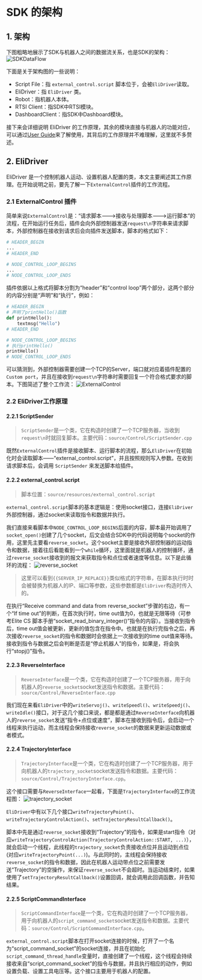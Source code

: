 # SDK 的架构

## 1. 架构
下图粗略地展示了SDK与机器人之间的数据流关系，也是SDK的架构：
![SDKDataFlow](./SDKDataFlow.drawio.png)

下面是关于架构图的一些说明：
- Script File：指 `external_control.script` 脚本位于，会被`EliDriver`读取。
- EliDriver：指 `EliDriver` 类。
- Robot：指机器人本体。
- RTSI Client：指SDK中RTSI模块。
- DashboardClient：指SDK中Dashboard模块。

接下来会详细说明 EliDriver 的工作原理，其余的模块直接与机器人的功能对应，可以通过[User Guide](../UserGuide/cn/UserGuide.cn.md)来了解使用，其背后的工作原理并不难理解，这里就不多赘述。

## 2. EliDriver

EliDriver 是一个控制机器人运动、设置机器人配置的类，本文主要阐述其工作原理。在开始说明之前，要先了解一下`ExternalControl`插件的工作流程。  

### 2.1 ExternalControl 插件
简单来说`ExternalControl`是：“请求脚本--->接收与处理脚本--->运行脚本”的流程，在开始运行任务后，插件会向外部控制器发送`request\n`字符串来请求脚本，外部控制器在接收到请求后会向插件发送脚本，脚本的格式如下：
```python
# HEADER_BEGIN
...
# HEADER_END

# NODE_CONTROL_LOOP_BEGINS
...
# NODE_CONTROL_LOOP_ENDS

```
插件依据以上格式将脚本分割为“header”和“control loop”两个部分，这两个部分的内容分别是“声明”和“执行”，例如：
```python
# HEADER_BEGIN
# 声明了printHello()函数
def printHello():
    textmsg("Hello")
# HEADER_END

# NODE_CONTROL_LOOP_BEGINS
# 执行printHello()
printHello()
# NODE_CONTROL_LOOP_ENDS

```
可以猜测到，外部控制器需要创建一个TCP的Server，端口就对应着插件配置的`Custom port`，并且在接收到`request\n`字符串时需要回复一个符合格式要求的脚本。下图简述了整个工作流：
![ExternalControl](./ExternalControl.drawio.png)

### 2.2 EliDriver工作原理

#### 2.2.1 ScriptSender

> `ScriptSender`是一个类，它在构造时创建了一个TCP服务器，当收到`request\n`时就回复脚本。主要代码：`source/Control/ScriptSender.cpp`

既然`ExternalControl`插件是接收脚本、运行脚本的流程，那么`EliDriver`在初始化时会读取脚本——“external_control.script”，并且按照规则写入参数。在收到请求脚本后，会调用 `ScriptSender` 来发送脚本给插件。  


#### 2.2.2 external_control.script

> 脚本位置：`source/resources/external_control.script`

`external_control.script`脚本的基本逻辑是：使用socket接口，连接`EliDriver`外部控制器，通过socket来读取指令和数据并执行。  

我们直接来看脚本中`NODE_CONTROL_LOOP_BEGINS`后面的内容，脚本最开始调用了`socket_open()`创建了几个socket，后文会结合SDK中的代码说明每个socket的作用，这里先主要看`reverse_socket`。这个socket主要是接收外部控制器的运动指令和数据，接着往后看能看到一个`while`循环，这里面就是机器人的控制循环，通过`reverse_socket`接收到的报文来获取指令和点位或者速度等信息。以下是此循环的流程：
![reverse_socket](./ControlScript.drawio.png)

> 这里可以看到`{{SERVER_IP_REPLACE}}`类似格式的字符串，在脚本执行时时会被替换为机器人的IP、端口等参数，这些参数都是`EliDriver`构造时传入的。

在执行“Receive command and data from reverse_socket”步骤的右边，有一个“If time out”的判断，在首次执行时，time out值为0，也就是无限等待（可参考Elite CS 脚本手册“socket_read_binary_integer()”指令的内容）。当接收到指令后，time out值会被更新，更新的值包含在指令中。也就是在执行完指令之后，再次接收`reverse_socket`的指令和数据时会依据上一次接收到的time out值来等待。  
接收到指令与数据之后会判断是否是“停止机器人”的指令，如果是，将会执行“stopj()”指令。

#### 2.2.3 ReverseInterface

> `ReverseInterface`是一个类，它在构造时创建了一个TCP服务器，用于向机器人的`reverse_socket`socket发送指令和数据。主要代码：`source/Control/ReverseInterface.cpp`

我们现在来看`EliDriver`中的`writeServoj()`、`writeSpeedl()`、`writeSpeedj()`、`writeIdle()`接口，对于这几个接口来说，都是都是通过`ReverseInterface`向机器人的`reverse_socket`发送“指令+点位或速度”，脚本在接收到指令后，会启动一个线程来执行运动，而主线程会保持接收`reverse_socket`的数据来更新运动数据或者模式。  


#### 2.2.4 TrajectoryInterface

> `TrajectoryInterface`是一个类，它在构造时创建了一个TCP服务器，用于向机器人的`trajectory_socket`socket发送指令和数据。主要代码：`source/Control/TrajectoryInterface.cpp`。

这个接口需要与`ReverseInterface`一起看，下面是`TrajectoryInterface`的工作流程图：
![trajectory_socket](./ControlScript-trajectory_socket.drawio.png)

`EliDriver`中有以下几个接口`writeTrajectoryPoint()`、`writeTrajectoryControlAction()`、`setTrajectoryResultCallback()`。  

脚本中先是通过`reverse_socket`接收到“Trajectory”的指令，如果是start指令（对应`writeTrajectoryControlAction(TrajectoryControlAction::START, ...)`），就会启动一个线程，此线程的`trajectory_socket`负责接收点位并且运动到点位(对应`writeTrajectoryPoint(...)`)。与此同时的，主线程会保持接收`reverse_socket`的指令和数据，因此在机器人运动带点位之前需要发送“Trajectory”的空操作，来保证`reverse_socket`不会超时。当运动结束时，如果使用了`setTrajectoryResultCallback()`设置回调，就会调用此回调函数，并告知结果。


#### 2.2.5 ScriptCommandInterface

> `ScriptCommandInterface`是一个类，它在构造时创建了一个TCP服务器，用于向机器人的`script_command_socket`socket发送指令和数据。主要代码：`source/Control/ScriptCommandInterface.cpp`。

`external_control.script`脚本在打开socket连接的时候，打开了一个名为“script_command_socket”的socket连接，并且在初始化`script_command_thread_handle`变量时，直接创建了一个线程，这个线程会持续接收来自“script_command_socket”的指令与数据，并且执行相应的动作，例如设置负载、设置工具电压等。这个接口主要用于机器人的配置。


